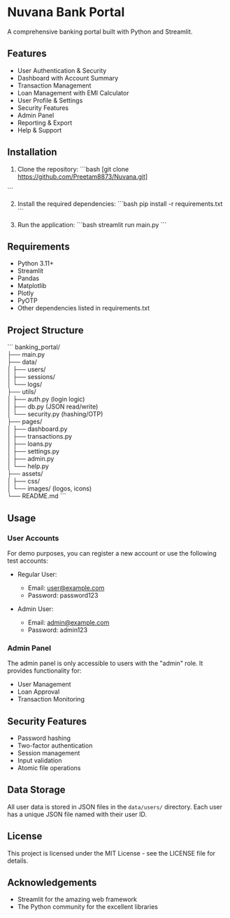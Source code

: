 # Nuvana Bank Portal

A comprehensive banking portal built with Python and Streamlit.

## Features

- User Authentication & Security
- Dashboard with Account Summary
- Transaction Management
- Loan Management with EMI Calculator
- User Profile & Settings
- Security Features
- Admin Panel
- Reporting & Export
- Help & Support

## Installation

1. Clone the repository:
\`\`\`bash
[git clone https://github.com/Preetam8873/Nuvana.git]

\`\`\`

2. Install the required dependencies:
\`\`\`bash
pip install -r requirements.txt
\`\`\`

3. Run the application:
\`\`\`bash
streamlit run main.py
\`\`\`

## Requirements

- Python 3.11+
- Streamlit
- Pandas
- Matplotlib
- Plotly
- PyOTP
- Other dependencies listed in requirements.txt

## Project Structure

\`\`\`
banking_portal/  
├── main.py  
├── data/  
│   ├── users/  
│   ├── sessions/  
│   └── logs/  
├── utils/  
│   ├── auth.py (login logic)  
│   ├── db.py (JSON read/write)  
│   └── security.py (hashing/OTP)  
├── pages/  
│   ├── dashboard.py  
│   ├── transactions.py  
│   ├── loans.py  
│   ├── settings.py  
│   ├── admin.py  
│   └── help.py  
├── assets/  
│   ├── css/  
│   └── images/ (logos, icons)  
└── README.md
\`\`\`

## Usage

### User Accounts

For demo purposes, you can register a new account or use the following test accounts:

- Regular User:
  - Email: user@example.com
  - Password: password123

- Admin User:
  - Email: admin@example.com
  - Password: admin123

### Admin Panel

The admin panel is only accessible to users with the "admin" role. It provides functionality for:

- User Management
- Loan Approval
- Transaction Monitoring

## Security Features

- Password hashing
- Two-factor authentication
- Session management
- Input validation
- Atomic file operations

## Data Storage

All user data is stored in JSON files in the `data/users/` directory. Each user has a unique JSON file named with their user ID.

## License

This project is licensed under the MIT License - see the LICENSE file for details.

## Acknowledgements

- Streamlit for the amazing web framework
- The Python community for the excellent libraries
